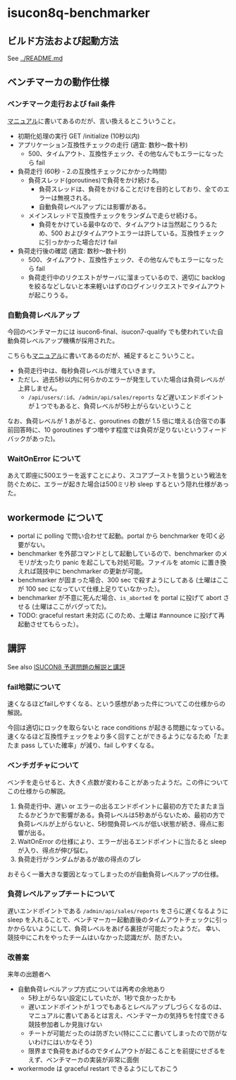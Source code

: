 # isucon8q-benchmarker

## ビルド方法および起動方法

See [../README.md](../README.md)

## ベンチマーカの動作仕様

### ベンチマーク走行および fail 条件

[マニュアル](../doc/MANUAL.md)に書いてあるのだが、言い換えるとこういうこと。

* 初期化処理の実行 GET /initialize (10秒以内)
* アプリケーション互換性チェックの走行 (適宜: 数秒〜数十秒)
  * 500、タイムアウト、互換性チェック、その他なんでもエラーになったら fail
* 負荷走行 (60秒 - 2.の互換性チェックにかかった時間)
  * 負荷スレッド(goroutines)で負荷をかけ続ける。
     * 負荷スレッドは、負荷をかけることだけを目的としており、全てのエラーは無視される。
     * 自動負荷レベルアップには影響がある。
  * メインスレッドで互換性チェックをランダムで走らせ続ける。
     * 負荷をかけている最中なので、タイムアウトは当然起こりうるため、500 およびタイムアウトエラーは許している。互換性チェックに引っかかった場合だけ fail
* 負荷走行後の確認 (適宜: 数秒〜数十秒)
  * 500、タイムアウト、互換性チェック、その他なんでもエラーになったら fail
  * 負荷走行中のリクエストがサーバに溜まっているので、適切に backlog を絞るなどしないと本来軽いはずのログインリクエストでタイムアウトが起こりうる。

### 自動負荷レベルアップ

今回のベンチマーカには isucon6-final、isucon7-qualify でも使われていた自動負荷レベルアップ機構が採用された。

こちらも[マニュアル](../doc/MANUAL.md)に書いてあるのだが、補足するとこういうこと。

* 負荷走行中は、毎秒負荷レベルが増えていきます。
* ただし、過去5秒以内に何らかのエラーが発生していた場合は負荷レベルが上昇しません。 
   * `/api/users/:id`、`/admin/api/sales/reports` など遅いエンドポイントが１つでもあると、負荷レベルが5秒上がらないということ

なお、負荷レベルが 1 あがると、goroutines の数が 1.5 倍に増える(合宿での事前回答時に、10 goroutines ずつ増やす程度では負荷が足りないというフィードバックがあった)。

### WaitOnError について

あえて即座に500エラーを返すことにより、スコアブーストを狙うという戦法を防ぐために、エラーが起きた場合は500ミリ秒 sleep するという隠れ仕様があった。

## workermode について

* portal に polling で問い合わせて起動。portal から benchmarker を叩く必要がない。
* benchmarker を外部コマンドとして起動しているので、benchmarker のメモリが太ったり panic を起こしても対処可能。ファイルを atomic に置き換えれば競技中に benchmarker の更新が可能。
* benchmarker が固まった場合、300 sec で殺すようにしてある (土曜はここが 100 sec になっていて仕様上足りていなかった）。
* benchmarker が不意に死んだ場合、`is_aborted` を portal に投げて abort させる (土曜はここがバグってた)。
* TODO: graceful restart 未対応 (このため、土曜は #announce に投げて再起動させてもらった）。

## 講評

See also [ISUCON8 予選問題の解説と講評](http://isucon.net/archives/52520045.html)

### fail地獄について

速くなるほどfailしやすくなる、という感想があった件についてこの仕様からの解説。

今回は適切にロックを取らないと race conditions が起きる問題になっている。
速くなるほど互換性チェックをより多く回すことができるようになるため「たまたま pass していた確率」が減り、fail しやすくなる。

### ベンチガチャについて

ベンチを走らせると、大きく点数が変わることがあったようだ。この件についてこの仕様からの解説。

1. 負荷走行中、遅い or エラーの出るエンドポイントに最初の方でたまたま当たるかどうかで影響がある。負荷レベルは5秒あがらないため、最初の方で負荷レベルが上がらないと、5秒間負荷レベルが低い状態が続き、得点に影響が出る。
2. WaitOnError の仕様により、エラーが出るエンドポイントに当たると sleep が入り、得点が伸び悩む。
3. 負荷走行がランダムがあるが故の得点のブレ

おそらく一番大きな要因となってしまったのが自動負荷レベルアップの仕様。

### 負荷レベルアップチートについて

遅いエンドポイントである `/admin/api/sales/reports` をさらに遅くなるように sleep を入れることで、ベンチマーカー起動直後のタイムアウトチェックに引っかからないようにして、負荷レベルをあげる裏技が可能だったようだ。
幸い、競技中にこれをやったチームはいなかった認識だが、防ぎたい。

### 改善案

来年の出題者へ

* 自動負荷レベルアップ方式については再考の余地あり
  * 5秒上がらない設定にしていたが、1秒で良かったかも
  * 遅いエンドポイントが１つでもあるとレベルアップしづらくなるのは、マニュアルに書いてあるとは言え、ベンチマーカの気持ちを忖度できる競技参加者しか見抜けない
  * チートが可能だったのは防ぎたい(特にここに書いてしまったので防がないわけにはいかなそう)
  * 限界まで負荷をあげるのでタイムアウトが起こることを前提にせざるをえず、ベンチマーカの実装が非常に面倒
* workermode は graceful restart できるようにしておこう

